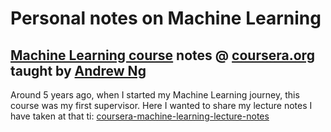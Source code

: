# Personal notes on Machine Learning 
## [Machine Learning course](https://www.coursera.org/learn/machine-learning) notes @ [coursera.org](https://www.coursera.org) taught by [Andrew Ng](https://www.linkedin.com/in/andrewyng/)

Around 5 years ago, when I started my Machine Learning journey, this course was my first supervisor. Here I wanted to share my lecture notes I have taken at that ti: [coursera-machine-learning-lecture-notes](https://github.com/alisher0717/machine-learning-notes/tree/master/coursera-machine-learning-lecture-notes)

